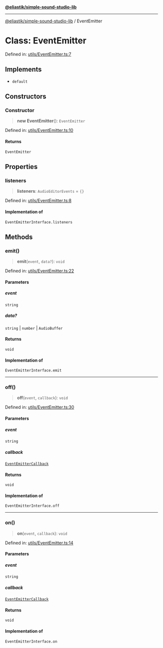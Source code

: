 [**@eliastik/simple-sound-studio-lib**](../README.md)

***

[@eliastik/simple-sound-studio-lib](../README.md) / EventEmitter

# Class: EventEmitter

Defined in: [utils/EventEmitter.ts:7](https://github.com/Eliastik/simple-sound-studio-lib/blob/ac774fbcc31e7b2bb36869a329e7b93025fe1f8e/lib/utils/EventEmitter.ts#L7)

## Implements

- `default`

## Constructors

### Constructor

> **new EventEmitter**(): `EventEmitter`

Defined in: [utils/EventEmitter.ts:10](https://github.com/Eliastik/simple-sound-studio-lib/blob/ac774fbcc31e7b2bb36869a329e7b93025fe1f8e/lib/utils/EventEmitter.ts#L10)

#### Returns

`EventEmitter`

## Properties

### listeners

> **listeners**: `AudioEditorEvents` = `{}`

Defined in: [utils/EventEmitter.ts:8](https://github.com/Eliastik/simple-sound-studio-lib/blob/ac774fbcc31e7b2bb36869a329e7b93025fe1f8e/lib/utils/EventEmitter.ts#L8)

#### Implementation of

`EventEmitterInterface.listeners`

## Methods

### emit()

> **emit**(`event`, `data?`): `void`

Defined in: [utils/EventEmitter.ts:22](https://github.com/Eliastik/simple-sound-studio-lib/blob/ac774fbcc31e7b2bb36869a329e7b93025fe1f8e/lib/utils/EventEmitter.ts#L22)

#### Parameters

##### event

`string`

##### data?

`string` | `number` | `AudioBuffer`

#### Returns

`void`

#### Implementation of

`EventEmitterInterface.emit`

***

### off()

> **off**(`event`, `callback`): `void`

Defined in: [utils/EventEmitter.ts:30](https://github.com/Eliastik/simple-sound-studio-lib/blob/ac774fbcc31e7b2bb36869a329e7b93025fe1f8e/lib/utils/EventEmitter.ts#L30)

#### Parameters

##### event

`string`

##### callback

[`EventEmitterCallback`](../type-aliases/EventEmitterCallback.md)

#### Returns

`void`

#### Implementation of

`EventEmitterInterface.off`

***

### on()

> **on**(`event`, `callback`): `void`

Defined in: [utils/EventEmitter.ts:14](https://github.com/Eliastik/simple-sound-studio-lib/blob/ac774fbcc31e7b2bb36869a329e7b93025fe1f8e/lib/utils/EventEmitter.ts#L14)

#### Parameters

##### event

`string`

##### callback

[`EventEmitterCallback`](../type-aliases/EventEmitterCallback.md)

#### Returns

`void`

#### Implementation of

`EventEmitterInterface.on`
